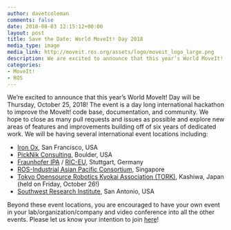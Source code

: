 ```yaml
---
author: davetcoleman
comments: false
date: 2018-08-03 12:15:12+00:00
layout: post
title: Save the Date: World MoveIt! Day 2018
media_type: image 
media_link: http://moveit.ros.org/assets/logo/moveit_logo_large.png
description: We are excited to announce that this year’s World MoveIt! Day will be Thursday, October 25, 2018! The event is a day long international hackathon to improve the MoveIt! code base, documentation, and community. We hope to close as many pull requests and issues as possible and explore new areas of features and improvements building off of six years of dedicated work.
categories:
- MoveIt!
- ROS
---
```


We’re excited to announce that this year’s World MoveIt! Day will be Thursday, October 25, 2018! The event is a day long international hackathon to improve the MoveIt! code base, documentation, and community. We hope to close as many pull requests and issues as possible and explore new areas of features and improvements building off of six years of dedicated work.
We will be having several international event locations including:

- [Iron Ox](http://ironox.com/), San Francisco, USA
- [PickNik Consulting](https://picknik.ai/), Boulder, USA
- [Fraunhofer IPA](https://www.ipa.fraunhofer.de/en.html) / [RIC-EU](https://rosindustrial.org/ric-eu/), Stuttgart, Germany
- [ROS-Industrial Asian Pacific Consortium](http://rosindustrial.org/ric-apac/), Singapore
- [Tokyo Opensource Robotics Kyokai Association (TORK)](http://opensource-robotics.tokyo.jp/), Kashiwa, Japan
(held on Friday, October 26!)
- [Southwest Research Institute](https://www.swri.org/), San Antonio, USA

Beyond these event locations, you are encouraged to have your own event in your lab/organization/company and video conference into all the other events. 
Please let us know your intention to join [here](https://docs.google.com/forms/d/e/1FAIpQLSdk_xMOVdqusdvT6vr5s6AnXV-GdtchCjrX-BXpyw642ahcBg/viewform?usp=sf_link)!
